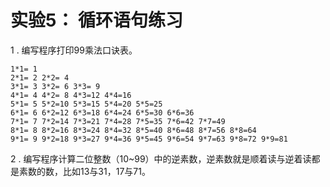 # 实验5： 循环语句练习

1 . 编写程序打印99乘法口诀表。
```
1*1= 1 
2*1= 2 2*2= 4 
3*1= 3 3*2= 6 3*3= 9 
4*1= 4 4*2= 8 4*3=12 4*4=16 
5*1= 5 5*2=10 5*3=15 5*4=20 5*5=25 
6*1= 6 6*2=12 6*3=18 6*4=24 6*5=30 6*6=36 
7*1= 7 7*2=14 7*3=21 7*4=28 7*5=35 7*6=42 7*7=49 
8*1= 8 8*2=16 8*3=24 8*4=32 8*5=40 8*6=48 8*7=56 8*8=64 
9*1= 9 9*2=18 9*3=27 9*4=36 9*5=45 9*6=54 9*7=63 9*8=72 9*9=81 
```

2 . 编写程序计算二位整数（10~99）中的逆素数，逆素数就是顺着读与逆着读都是素数的数，比如13与31，17与71。